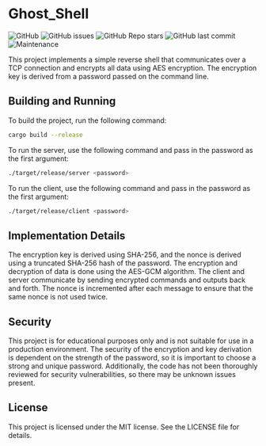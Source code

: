 # Ghost_Shell

![GitHub](https://img.shields.io/github/license/unclesp1d3r/ghost_shell)
![GitHub issues](https://img.shields.io/github/issues/unclesp1d3r/ghost_shell)
![GitHub Repo stars](https://img.shields.io/github/stars/unclesp1d3r/ghost_shell?style=social)
![GitHub last commit](https://img.shields.io/github/last-commit/unclesp1d3r/ghost_shell)
![Maintenance](https://img.shields.io/maintenance/yes/2022)

This project implements a simple reverse shell that communicates over a TCP connection and encrypts all data using AES encryption. The encryption key is derived from a password passed on the command line.

## Building and Running

To build the project, run the following command:

```bash
cargo build --release
```

To run the server, use the following command and pass in the password as the first argument:

```bash
./target/release/server <password>
```

To run the client, use the following command and pass in the password as the first argument:

```bash
./target/release/client <password>
```

## Implementation Details

The encryption key is derived using SHA-256, and the nonce is derived using a truncated SHA-256 hash of the password. The encryption and decryption of data is done using the AES-GCM algorithm. The client and server communicate by sending encrypted commands and outputs back and forth. The nonce is incremented after each message to ensure that the same nonce is not used twice.

## Security

This project is for educational purposes only and is not suitable for use in a production environment. The security of the encryption and key derivation is dependent on the strength of the password, so it is important to choose a strong and unique password. Additionally, the code has not been thoroughly reviewed for security vulnerabilities, so there may be unknown issues present.

## License

This project is licensed under the MIT license. See the LICENSE file for details.

